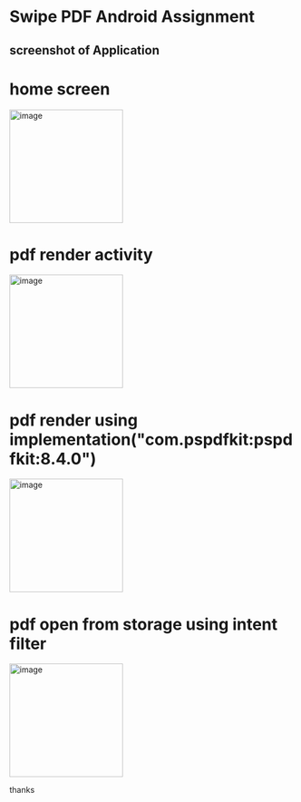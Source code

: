 # Swipe PDF Android Assignment
 
## screenshot of Application 

# home screen 
<img width="200" alt="image" src="https://user-images.githubusercontent.com/58937745/187088308-02e191b0-3f2f-4593-ae3b-0c34ffe8661e.jpeg">

# pdf render activity
<img width="200" alt="image" src="https://user-images.githubusercontent.com/58937745/187088195-5e55277b-dffe-4484-862b-8af596f4241a.jpeg">

# pdf render using implementation("com.pspdfkit:pspdfkit:8.4.0")
<img width="200" alt="image" src="https://user-images.githubusercontent.com/58937745/187088198-31fd93d5-c907-4af5-b0c7-1bd990b523a3.jpeg">

# pdf open from storage using intent filter

<img width="200" alt="image" src="https://user-images.githubusercontent.com/58937745/187088199-a560fbcc-1664-452f-8c80-a38675f462ab.jpeg">

thanks
